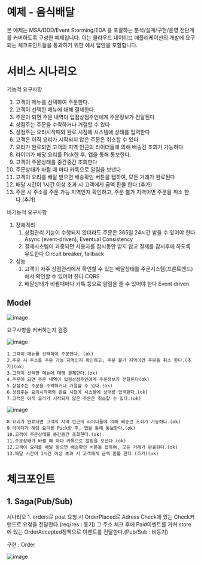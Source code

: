 # 예제 - 음식배달

본 예제는 MSA/DDD/Event Storming/EDA 를 포괄하는 분석/설계/구현/운영 전단계를 커버하도록 구성한 예제입니다.
이는 클라우드 네이티브 애플리케이션의 개발에 요구되는 체크포인트들을 통과하기 위한 예시 답안을 포함합니다.

# 서비스 시나리오

기능적 요구사항
1. 고객이 메뉴를 선택하여 주문한다.
1. 고객이 선택한 메뉴에 대해 결제한다.
1. 주문이 되면 주문 내역이 입점상점주인에게 주문정보가 전달된다
1. 상점주는 주문을 수락하거나 거절할 수 있다
1. 상점주는 요리시작때와 완료 시점에 시스템에 상태를 입력한다
1. 고객은 아직 요리가 시작되지 않은 주문은 취소할 수 있다
1. 요리가 완료되면 고객의 지역 인근의 라이더들에 의해 배송건 조회가 가능하다
1. 라이더가 해당 요리를 Pick한 후, 앱을 통해 통보한다.
1. 고객이 주문상태를 중간중간 조회한다
1. 주문상태가 바뀔 때 마다 카톡으로 알림을 보낸다
1. 고객이 요리를 배달 받으면 배송확인 버튼을 탭하여, 모든 거래가 완료된다
1. 배달 시간이 1시간 이상 초과 시 고객에게 금액 환불 한다.(추가)
1. 주문 시 주소를 주문 가능 지역인지 확인하고, 주문 불가 지역이면 주문을 취소 한다.(추가)


비기능적 요구사항
1. 장애격리
    1. 상점관리 기능이 수행되지 않더라도 주문은 365일 24시간 받을 수 있어야 한다  Async (event-driven), Eventual Consistency
    1. 결제시스템이 과중되면 사용자를 잠시동안 받지 않고 결제를 잠시후에 하도록 유도한다  Circuit breaker, fallback
1. 성능
    1. 고객이 자주 상점관리에서 확인할 수 있는 배달상태를 주문시스템(프론트엔드)에서 확인할 수 있어야 한다  CQRS
    1. 배달상태가 바뀔때마다 카톡 등으로 알림을 줄 수 있어야 한다  Event driven


## Model
![image](https://user-images.githubusercontent.com/2777247/206419368-b06c80cf-456b-4d9d-8a27-5f0ac71222e9.png)


요구사항을 커버하는지 검증

![image](https://user-images.githubusercontent.com/2777247/206425903-c9043653-8bc2-4aa5-aa39-d5be1b403764.png)
    
    1.고객이 메뉴를 선택하여 주문한다. (ok)
    2.주문 시 주소를 주문 가능 지역인지 확인하고, 주문 불가 지역이면 주문을 취소 한다.(추가)(ok)
    3.고객이 선택한 메뉴에 대해 결제한다.(ok)
    4.주문이 되면 주문 내역이 입점상점주인에게 주문정보가 전달된다(ok)
    5.상점주는 주문을 수락하거나 거절할 수 있다.(ok)
    6.상점주는 요리시작때와 완료 시점에 시스템에 상태를 입력한다.(ok)
    7.고객은 아직 요리가 시작되지 않은 주문은 취소할 수 있다.(ok)
    
    
![image](https://user-images.githubusercontent.com/2777247/206429432-25d1be7c-d394-46b9-abe9-8de01d565fd6.png)

    8.요리가 완료되면 고객의 지역 인근의 라이더들에 의해 배송건 조회가 가능하다.(ok)
    9.라이더가 해당 요리를 Pick한 후, 앱을 통해 통보한다.(ok)
    10.고객이 주문상태를 중간중간 조회한다.(ok)
    11.주문상태가 바뀔 때 마다 카톡으로 알림을 보낸다.(ok)
    12.고객이 요리를 배달 받으면 배송확인 버튼을 탭하여, 모든 거래가 완료된다.(ok)
    13.배달 시간이 1시간 이상 초과 시 고객에게 금액 환불 한다.(추가)(ok)
     

# 체크포인트
## 1. Saga(Pub/Sub)
시나리오 1. orders로 post 요청 시 OrderPlaced로 Adress Check에 있는 Check커맨드로 요청을 전달한다.(req/res : 동기)
그 주소 체크 후에 Paid이벤트를 거쳐 store에 있는 OrderAccepted정책으로 이벤트를 전달한다.(Pub/Sub : 비동기)

구현 : Order

![image](https://user-images.githubusercontent.com/2777247/206457386-35420888-2917-402d-b6f6-1e604d0ca1d8.png)


